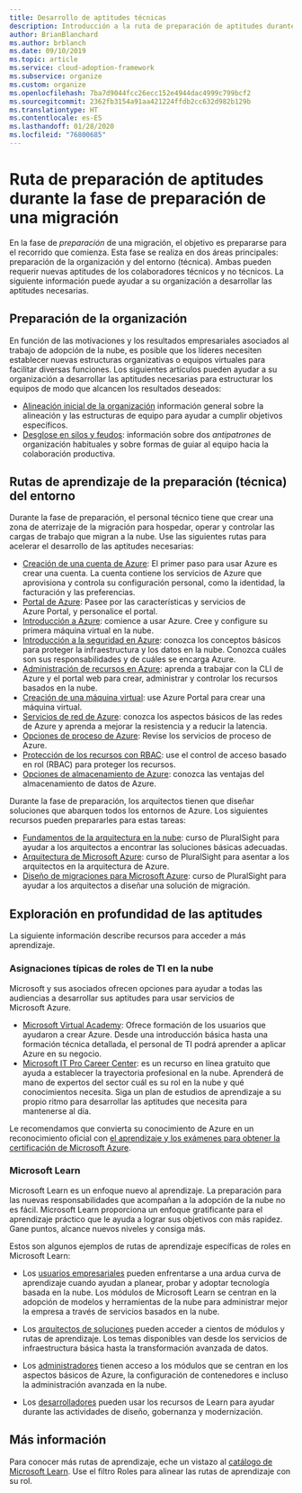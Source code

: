```yaml
---
title: Desarrollo de aptitudes técnicas
description: Introducción a la ruta de preparación de aptitudes durante la fase de preparación de una migración.
author: BrianBlanchard
ms.author: brblanch
ms.date: 09/10/2019
ms.topic: article
ms.service: cloud-adoption-framework
ms.subservice: organize
ms.custom: organize
ms.openlocfilehash: 7ba7d9044fcc26ecc152e4944dac4999c799bcf2
ms.sourcegitcommit: 2362fb3154a91aa421224ffdb2cc632d982b129b
ms.translationtype: HT
ms.contentlocale: es-ES
ms.lasthandoff: 01/28/2020
ms.locfileid: "76800685"
---
```

# <a name="skills-readiness-path-during-the-ready-phase-of-a-migration"></a>Ruta de preparación de aptitudes durante la fase de preparación de una migración

En la fase de *preparación* de una migración, el objetivo es prepararse para el recorrido que comienza. Esta fase se realiza en dos áreas principales: preparación de la organización y del entorno (técnica). Ambas pueden requerir nuevas aptitudes de los colaboradores técnicos y no técnicos. La siguiente información puede ayudar a su organización a desarrollar las aptitudes necesarias.

## <a name="organizational-readiness-learning-paths"></a>Preparación de la organización

En función de las motivaciones y los resultados empresariales asociados al trabajo de adopción de la nube, es posible que los líderes necesiten establecer nuevas estructuras organizativas o equipos virtuales para facilitar diversas funciones. Los siguientes artículos pueden ayudar a su organización a desarrollar las aptitudes necesarias para estructurar los equipos de modo que alcancen los resultados deseados:

- [Alineación inicial de la organización](./index.md) información general sobre la alineación y las estructuras de equipo para ayudar a cumplir objetivos específicos.
- [Desglose en silos y feudos](./fiefdoms-silos.md): información sobre dos *antipatrones* de organización habituales y sobre formas de guiar al equipo hacia la colaboración productiva.

## <a name="environmental-technical-readiness-learning-paths"></a>Rutas de aprendizaje de la preparación (técnica) del entorno

Durante la fase de preparación, el personal técnico tiene que crear una zona de aterrizaje de la migración para hospedar, operar y controlar las cargas de trabajo que migran a la nube. Use las siguientes rutas para acelerar el desarrollo de las aptitudes necesarias:

- [Creación de una cuenta de Azure](https://docs.microsoft.com/learn/modules/create-an-azure-account): El primer paso para usar Azure es crear una cuenta. La cuenta contiene los servicios de Azure que aprovisiona y controla su configuración personal, como la identidad, la facturación y las preferencias.
- [Portal de Azure](https://docs.microsoft.com/learn/modules/tour-azure-portal): Pasee por las características y servicios de Azure Portal, y personalice el portal.
- [Introducción a Azure](https://docs.microsoft.com/learn/modules/welcome-to-azure): comience a usar Azure. Cree y configure su primera máquina virtual en la nube.
- [Introducción a la seguridad en Azure](https://docs.microsoft.com/learn/modules/intro-to-security-in-azure): conozca los conceptos básicos para proteger la infraestructura y los datos en la nube. Conozca cuáles son sus responsabilidades y de cuáles se encarga Azure.
- [Administración de recursos en Azure](https://docs.microsoft.com/learn/paths/manage-resources-in-azure): aprenda a trabajar con la CLI de Azure y el portal web para crear, administrar y controlar los recursos basados en la nube.
- [Creación de una máquina virtual](https://docs.microsoft.com/learn/modules/create-windows-virtual-machine-in-azure): use Azure Portal para crear una máquina virtual.
- [Servicios de red de Azure](https://docs.microsoft.com/learn/modules/intro-to-azure-networking): conozca los aspectos básicos de las redes de Azure y aprenda a mejorar la resistencia y a reducir la latencia.
- [Opciones de proceso de Azure](https://docs.microsoft.com/learn/modules/intro-to-azure-compute): Revise los servicios de proceso de Azure.
- [Protección de los recursos con RBAC](https://docs.microsoft.com/learn/modules/secure-azure-resources-with-rbac): use el control de acceso basado en rol (RBAC) para proteger los recursos.
- [Opciones de almacenamiento de Azure](https://docs.microsoft.com/learn/modules/intro-to-data-in-azure/index): conozca las ventajas del almacenamiento de datos de Azure.

Durante la fase de preparación, los arquitectos tienen que diseñar soluciones que abarquen todos los entornos de Azure. Los siguientes recursos pueden prepararles para estas tareas:

- [Fundamentos de la arquitectura en la nube](https://app.pluralsight.com/library/courses/cloud-architecture-foundations): curso de PluralSight para ayudar a los arquitectos a encontrar las soluciones básicas adecuadas.
- [Arquitectura de Microsoft Azure](https://app.pluralsight.com/library/courses/cloud-architecture-foundations): curso de PluralSight para asentar a los arquitectos en la arquitectura de Azure.
- [Diseño de migraciones para Microsoft Azure](https://app.pluralsight.com/library/courses/cloud-architecture-foundations): curso de PluralSight para ayudar a los arquitectos a diseñar una solución de migración.

## <a name="deeper-skills-exploration"></a>Exploración en profundidad de las aptitudes

La siguiente información describe recursos para acceder a más aprendizaje.

### <a name="typical-mappings-of-cloud-it-roles"></a>Asignaciones típicas de roles de TI en la nube

Microsoft y sus asociados ofrecen opciones para ayudar a todas las audiencias a desarrollar sus aptitudes para usar servicios de Microsoft Azure.

- [Microsoft Virtual Academy](https://mva.microsoft.com/product-training/microsoft-azure): Ofrece formación de los usuarios que ayudaron a crear Azure. Desde una introducción básica hasta una formación técnica detallada, el personal de TI podrá aprender a aplicar Azure en su negocio.
- [Microsoft IT Pro Career Center](https://www.microsoft.com/itpro): es un recurso en línea gratuito que ayuda a establecer la trayectoria profesional en la nube. Aprenderá de mano de expertos del sector cuál es su rol en la nube y qué conocimientos necesita. Siga un plan de estudios de aprendizaje a su propio ritmo para desarrollar las aptitudes que necesita para mantenerse al día.

Le recomendamos que convierta su conocimiento de Azure en un reconocimiento oficial con [el aprendizaje y los exámenes para obtener la certificación de Microsoft Azure](https://www.microsoft.com/learning/azure-certification.aspx).

### <a name="microsoft-learn"></a>Microsoft Learn

Microsoft Learn es un enfoque nuevo al aprendizaje. La preparación para las nuevas responsabilidades que acompañan a la adopción de la nube no es fácil. Microsoft Learn proporciona un enfoque gratificante para el aprendizaje práctico que le ayuda a lograr sus objetivos con más rapidez. Gane puntos, alcance nuevos niveles y consiga más.

Estos son algunos ejemplos de rutas de aprendizaje específicas de roles en Microsoft Learn:

- Los [usuarios empresariales](https://docs.microsoft.com/learn/browse/?roles=business-user) pueden enfrentarse a una ardua curva de aprendizaje cuando ayudan a planear, probar y adoptar tecnología basada en la nube. Los módulos de Microsoft Learn se centran en la adopción de modelos y herramientas de la nube para administrar mejor la empresa a través de servicios basados en la nube.

- Los [arquitectos de soluciones](https://docs.microsoft.com/learn/browse/?roles=solution-architect) pueden acceder a cientos de módulos y rutas de aprendizaje. Los temas disponibles van desde los servicios de infraestructura básica hasta la transformación avanzada de datos.

- Los [administradores](https://docs.microsoft.com/learn/browse/?roles=administrator) tienen acceso a los módulos que se centran en los aspectos básicos de Azure, la configuración de contenedores e incluso la administración avanzada en la nube.

- Los [desarrolladores](https://docs.microsoft.com/learn/browse/?roles=developer&term=infrastructure) pueden usar los recursos de Learn para ayudar durante las actividades de diseño, gobernanza y modernización.

## <a name="learn-more"></a>Más información

Para conocer más rutas de aprendizaje, eche un vistazo al [catálogo de Microsoft Learn](https://docs.microsoft.com/learn/browse). Use el filtro Roles para alinear las rutas de aprendizaje con su rol.
